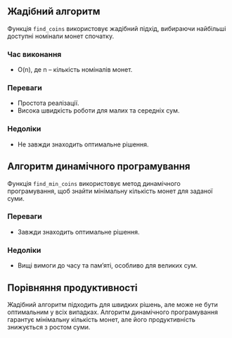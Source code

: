 ## Жадібний алгоритм

Функція `find_coins` використовує жадібний підхід, вибираючи найбільші доступні номінали монет спочатку.

### Час виконання
- O(n), де n – кількість номіналів монет.

### Переваги
- Простота реалізації.
- Висока швидкість роботи для малих та середніх сум.

### Недоліки
- Не завжди знаходить оптимальне рішення.

## Алгоритм динамічного програмування

Функція `find_min_coins` використовує метод динамічного програмування, щоб знайти мінімальну кількість монет для заданої суми.

### Переваги
- Завжди знаходить оптимальне рішення.

### Недоліки
- Вищі вимоги до часу та пам’яті, особливо для великих сум.

## Порівняння продуктивності

Жадібний алгоритм підходить для швидких рішень, але може не бути оптимальним у всіх випадках. 
Алгоритм динамічного програмування гарантує мінімальну кількість монет, але його продуктивність знижується з ростом суми.
